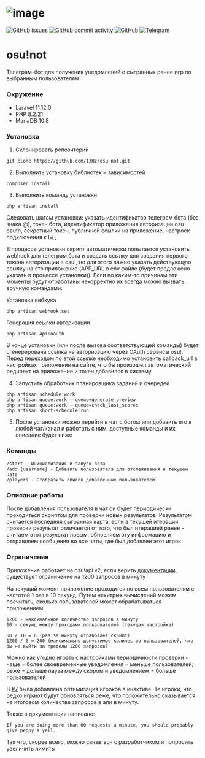 # ![image](https://github.com/user-attachments/assets/712b4cdb-ae0e-44c7-a922-e9892d570620)
[![GitHub issues](https://img.shields.io/github/issues-raw/13Hz/osu-not)](https://github.com/13Hz/osu-not/issues)
[![GitHub commit activity](https://img.shields.io/github/commit-activity/m/13Hz/osu-not)](https://github.com/13Hz/osu-not/commits/main)
[![GitHub](https://img.shields.io/github/license/13Hz/osu-not)](https://github.com/13Hz/osu-not/blob/main/LICENSE)
[![Telegram](https://img.shields.io/static/v1?label=telegram&message=@osu_not_bot&color=279fda)](https://t.me/osu_not_bot)


# osu!not
Телеграм-бот для получения уведомлений о сыгранных ранее игр по выбранным пользователям

### Окружение
* Laravel 11.12.0
* PHP 8.2.21
* MariaDB 10.8

### Установка
1. Склонировать репозиторий
```
git clone https://github.com/13Hz/osu-not.git
```
2. Выполнить установку библиотек и зависимостей
```
composer install
```
3. Выполнить команду установки
```
php artisan install
```
Следовать шагам установки: указать идентификатор телеграм бота (без знака @), токен бота, идентификатор приложения авторизации osu oauth, секретный токен, публичной ссылки на приложение, настроек подключения к БД

В процессе установки скрипт автоматически попытается установить webhook для телеграм бота и создать ссылку для создания первого токена авторизации в osu!, но для этого важно указать действующую ссылку на это приложение (APP_URL в env файле (будет предложено указать в процессе установки)). Если по каким-то причинам эти моменты будут отработаны некорректно их всегда можно вызвать вручную командами:

Установка вебхука
```
php artisan webhook:set
```

Генерация ссылки авторизации
```
php artisan api:oauth
```

В конце установки (или после вызова соответствующей команды) будет сгенерирована ссылка на авторизацию через OAuth сервисы osu!. Перед переходом по этой ссылке необходимо установить callback_url в настройках приложения на сайте, что бы произошел автоматический редирект на приложение и токен добавился в систему

4. Запустить обработчик планировщика заданий и очередей
```
php artisan schedule:work
php artisan queue:work --queue=generate_preview  
php artisan queue:work --queue=check_last_scores
php artisan short-schedule:run
```
5. После установки можно перейти в чат с ботом или добавить его в любой чат/канал и работать с ним, доступные команды и их описание будет ниже

### Команды
```
/start - Инициализация и запуск бота
/add {username} - Добавить пользователя для отслеживания в текущем чате
/players - Отобразить список добавленных пользователей
```

### Описание работы
После добавления пользователя в чат он будет периодически проходиться скриптом для проверки новых результатов. Результатом считается последняя сыгранная карта, если в текущей итерации проверки результат отличается от того, что был итерацией ранее - считаем этот результат новым, обновляем эту информацию и отправляем сообщения во все чаты, где был добавлен этот игрок

### Ограничения
Приложение работает на osu!api v2, если верить [документации](https://osu.ppy.sh/docs/index.html#terms-of-use), существует ограничение на 1200 запросов в минуту

На текущий момент приложение проходится по всем пользователям с частотой 1 раз в 10 секунд. Путем нехитрых вычислений можем посчитать, сколько пользователей может обрабатываться приложением:
```
1200 - максимальное количество запросов в минуту
10 - секунд между проходами пользователей (текущая настройка)

60 / 10 = 6 (раз за минуту отработает скрипт)
1200 / 6 = 200 (максимально допустимое количество пользователей, что бы не выйти за пределы 1200 запросов)
```

Можно как угодно играть с настройками периодичности проверки - чаще = более своевременные уведомления = меньше пользователей; реже = дольше пауза между скором и уведомлением = больше пользователей

В [#7](https://github.com/13Hz/osu-not/pull/7) была добавлена оптимизация игроков в инактиве. Те игроки, что редко играют будут обновляться реже, что положительно сказывается на итоговом количестве запросов в апи в минуту.

Также в документации написано:
```
If you are doing more than 60 requests a minute, you should probably give peppy a yell.
```

Так что, скорее всего, можно связаться с разработчиком и попросить увеличить лимиты
